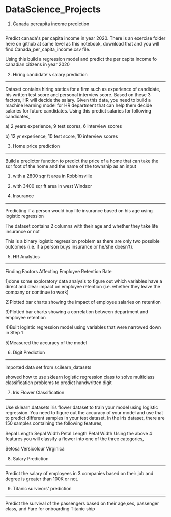 # DataScience_Projects
1. Canada percapita income prediction
----------------------------------------
Predict canada's per capita income in year 2020. There is an exercise folder here on github at same level as this notebook, 
download that and you will find Canada_per_capita_income.csv file. 

Using this build a regression model and predict the per capita income fo canadian citizens in year 2020

2. Hiring candidate's salary prediction
----------------------------------------
Dataset contains hiring statics for a firm such as experience of candidate, his written test score and personal interview score. Based on these 3 factors, HR will decide the salary. Given this data, you need to build a machine learning model for HR department that can help them decide salaries for future candidates. Using this predict salaries for following candidates,

a) 2 years experience, 9 test scores, 6 interview scores

b) 12 yr experience, 10 test score, 10 interview scores

3. Home price prediction
---------------------------
Build a predictor function to predict the price of a home that can take the sqr foot of the home and the name of the township as an input

1) with a 2800 sqr ft area in Robbinsville

2) with 3400 sqr ft area in west Windsor

4. Insurance
------------
Predicting if a person would buy life insurance based on his age using logistic regression

The dataset contains 2 columns with their age and whether they take life insurance or not

This is a binary logistic regression problem as there are only two possible outcomes (i.e. if a person buys insurance or he/she doesn't).

5. HR Analytics
---------------
Finding Factors Affecting Employee Retention Rate 

1)done some exploratory data analysis to figure out which variables have a direct and clear impact on employee retention (i.e. whether they leave the company or continue to work)

2)Plotted bar charts showing the impact of employee salaries on retention

3)Plotted bar charts showing a correlation between department and employee retention

4)Built logistic regression model using variables that were narrowed down in Step 1

5)Measured the accuracy of the model

6. Digit Prediction
--------------------
imported data set from scilearn_datasets

showed how to use sklearn logistic regression class to solve multiclass classification problems to predict handwritten digit

7. Iris Flower Classification
----------------------------
Use sklearn.datasets iris flower dataset to train your model using logistic regression. You need to figure out the accuracy of your model and use that to predict different samples in your test dataset. In the iris dataset, there are 150 samples containing the following features,

Sepal Length
Sepal Width
Petal Length
Petal Width
Using the above 4 features you will classify a flower into one of the three categories,

Setosa
Versicolour
Virginica

8. Salary Prediction
-----------------------
Predict the salary of employees in 3 companies based on their job and degree is greater than 100K or not.

9. Titanic survivors' prediction
-----------------------------------
Predict the survival of the passengers based on their age,sex, passenger class, and Fare for onboarding Titanic ship


